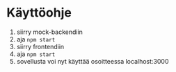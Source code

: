 # Käyttöohje

1. siirry mock-backendiin
2. aja `npm start`
3. siirry frontendiin 
4. aja `npm start`
5. sovellusta voi nyt käyttää osoitteessa localhost:3000